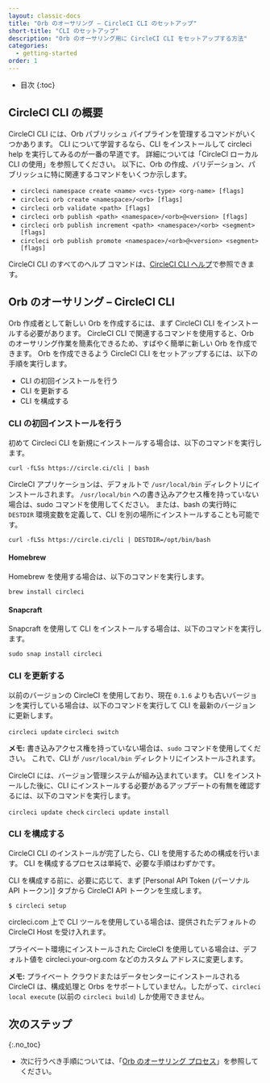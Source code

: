 ```yaml
---
layout: classic-docs
title: "Orb のオーサリング – CircleCI CLI のセットアップ"
short-title: "CLI のセットアップ"
description: "Orb のオーサリング用に CircleCI CLI をセットアップする方法"
categories:
  - getting-started
order: 1
---
```


* 目次
{:toc}

## CircleCI CLI の概要

CircleCI CLI には、Orb パブリッシュ パイプラインを管理するコマンドがいくつかあります。 CLI について学習するなら、CLI をインストールして circleci help を実行してみるのが一番の早道です。 詳細については「CircleCI ローカル CLI の使用」を参照してください。 以下に、Orb の作成、バリデーション、パブリッシュに特に関連するコマンドをいくつか示します。

- `circleci namespace create <name> <vcs-type> <org-name> [flags]`
- `circleci orb create <namespace>/<orb> [flags]`
- `circleci orb validate <path> [flags]`
- `circleci orb publish <path> <namespace>/<orb>@<version> [flags]`
- `circleci orb publish increment <path> <namespace>/<orb> <segment> [flags]`
- `circleci orb publish promote <namespace>/<orb>@<version> <segment> [flags]`

CircleCI CLI のすべてのヘルプ コマンドは、[CircleCI CLI ヘルプ](https://circleci-public.github.io/circleci-cli/circleci_orb.html)で参照できます。

## Orb のオーサリング – CircleCI CLI

Orb 作成者として新しい Orb を作成するには、まず CircleCI CLI をインストールする必要があります。 CircleCI CLI で関連するコマンドを使用すると、Orb のオーサリング作業を簡素化できるため、すばやく簡単に新しい Orb を作成できます。 Orb を作成できるよう CircleCI CLI をセットアップするには、以下の手順を実行します。

- CLI の初回インストールを行う
- CLI を更新する
- CLI を構成する

### CLI の初回インストールを行う

初めて Circleci CLI を新規にインストールする場合は、以下のコマンドを実行します。

`curl -fLSs https://circle.ci/cli | bash`

CircleCI アプリケーションは、デフォルトで `/usr/local/bin` ディレクトリにインストールされます。 `/usr/local/bin` への書き込みアクセス権を持っていない場合は、sudo コマンドを使用してください。 または、bash の実行時に `DESTDIR` 環境変数を定義して、CLI を別の場所にインストールすることも可能です。

`curl -fLSs https://circle.ci/cli | DESTDIR=/opt/bin/bash`

#### Homebrew

Homebrew を使用する場合は、以下のコマンドを実行します。

`brew install circleci`

#### Snapcraft

Snapcraft を使用して CLI をインストールする場合は、以下のコマンドを実行します。

`sudo snap install circleci`

### CLI を更新する

以前のバージョンの CircleCI を使用しており、現在 `0.1.6` よりも古いバージョンを実行している場合は、以下のコマンドを実行して CLI を最新のバージョンに更新します。

`circleci update` `circleci switch`

**メモ:** 書き込みアクセス権を持っていない場合は、`sudo` コマンドを使用してください。 これで、CLI が `/usr/local/bin` ディレクトリにインストールされます。

CircleCI には、バージョン管理システムが組み込まれています。 CLI をインストールした後に、CLI にインストールする必要があるアップデートの有無を確認するには、以下のコマンドを実行します。

`circleci update check` `circleci update install`

### CLI を構成する

CircleCI CLI のインストールが完了したら、CLI を使用するための構成を行います。 CLI を構成するプロセスは単純で、必要な手順はわずかです。

CLI を構成する前に、必要に応じて、まず [Personal API Token (パーソナル API トークン)] タブから CircleCI API トークンを生成します。

`$ circleci setup`

circleci.com 上で CLI ツールを使用している場合は、提供されたデフォルトの CircleCI Host を受け入れます。

プライベート環境にインストールされた CircleCI を使用している場合は、デフォルト値を circleci.your-org.com などのカスタム アドレスに変更します。

**メモ:** プライベート クラウドまたはデータセンターにインストールされる CircleCI は、構成処理と Orbs をサポートしていません。したがって、`circleci local execute` (以前の `circleci build`) しか使用できません。

## 次のステップ
{:.no_toc}

- 次に行うべき手順については、「[Orb のオーサリング プロセス]({{site.baseurl}}/2.0/orb-author/)」を参照してください。
